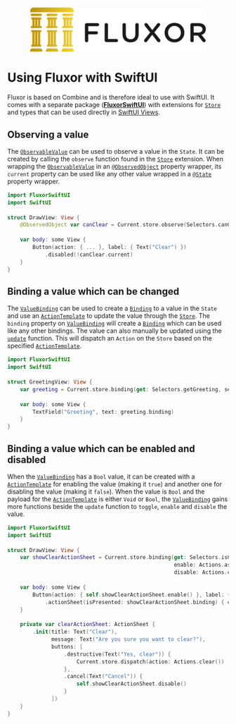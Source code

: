 <p align="center">
    <br />
    <img src="https://raw.githubusercontent.com/FluxorOrg/Fluxor/master/Assets/Fluxor-logo.png" width="400" max-width="90%" alt="Fluxor" />
</p>

# Using Fluxor with SwiftUI

Fluxor is based on Combine and is therefore ideal to use with SwiftUI. It comes with a separate package (**[FluxorSwiftUI](Sources/FluxorSwiftUI)**) with extensions for [`Store`](Sources/Fluxor/Store.swift) and types that can be used directly in [SwiftUI Views](https://developer.apple.com/documentation/swiftui/view).

## Observing a value

The [`ObservableValue`](Sources/FluxorSwiftUI/ObservableValue.swift) can be used to observe a value in the `State`. It can be created by calling the `observe` function found in the [`Store`](Sources/Fluxor/Store.swift) extension. When wrapping the [`ObservableValue`](Sources/FluxorSwiftUI/ObservableValue.swift) in an [`@ObservedObject`](https://developer.apple.com/documentation/swiftui/observedobject) property wrapper, its `current` property can be used like any other value wrapped in a [`@State`](https://developer.apple.com/documentation/swiftui/state) property wrapper.

```swift
import FluxorSwiftUI
import SwiftUI

struct DrawView: View {
    @ObservedObject var canClear = Current.store.observe(Selectors.canClear)
    
    var body: some View {
        Button(action: { ... }, label: { Text("Clear") })
            .disabled(!canClear.current)
    }
}
```

## Binding a value which can be changed

The [`ValueBinding`](Sources/FluxorSwiftUI/ValueBinding.swift) can be used to create a [`Binding`](https://developer.apple.com/documentation/swiftui/binding) to a value in the `State` and use an [`ActionTemplate`](Sources/Fluxor/Action.swift) to update the value through the [`Store`](Sources/Fluxor/Store.swift). The `binding` property on [`ValueBinding`](Sources/FluxorSwiftUI/ValueBinding.swift) will create a [`Binding`](https://developer.apple.com/documentation/swiftui/binding) which can be used like any other bindings. The value can also manually be updated using the [`update`](Sources/FluxorSwiftUI/ValueBinding.swift) function. This will dispatch an `Action` on the `Store` based on the specified [`ActionTemplate`](Sources/Fluxor/Action.swift).

```swift
import FluxorSwiftUI
import SwiftUI

struct GreetingView: View {
    var greeting = Current.store.binding(get: Selectors.getGreeting, send: Actions.setGreeting)
    
    var body: some View {
        TextField("Greeting", text: greeting.binding)
    }
}
```

## Binding a value which can be enabled and disabled

When the [`ValueBinding`](Sources/FluxorSwiftUI/ValueBinding.swift) has a `Bool` value, it can be created with a [`ActionTemplate`](Sources/Fluxor/Action.swift) for enabling the value (making it `true`) and another one for disabling the value (making it `false`). When the value is `Bool` and the payload for the [`ActionTemplate`](Sources/Fluxor/Action.swift) is either `Void` or `Bool`, the [`ValueBinding`](Sources/FluxorSwiftUI/ValueBinding.swift) gains more functions beside the `update` function to `toggle`, `enable` and `disable` the value.

```swift
import FluxorSwiftUI
import SwiftUI

struct DrawView: View {
    var showClearActionSheet = Current.store.binding(get: Selectors.isClearOptionsVisible,
                                                     enable: Actions.askToClear,
                                                     disable: Actions.cancelClear)

    var body: some View {
        Button(action: { self.showClearActionSheet.enable() }, label: { Text("Clear") })
            .actionSheet(isPresented: showClearActionSheet.binding) { clearActionSheet }
    }

    private var clearActionSheet: ActionSheet {
        .init(title: Text("Clear"),
              message: Text("Are you sure you want to clear?"),
              buttons: [
                  .destructive(Text("Yes, clear")) {
                      Current.store.dispatch(action: Actions.clear())
                  },
                  .cancel(Text("Cancel")) {
                      self.showClearActionSheet.disable()
                  }
              ])
    }
}
```